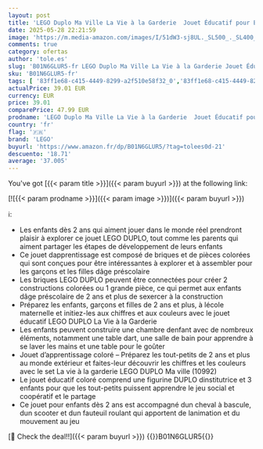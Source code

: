 ```yaml
---
layout: post
title: 'LEGO Duplo Ma Ville La Vie à la Garderie  Jouet Éducatif pour Enfants dès 2 Ans  Jeu d apprentissage avec Briques de Construction et 4 Figurines 10992'
date: 2025-05-28 22:21:59
image: 'https://m.media-amazon.com/images/I/51dW3-sj8UL._SL500_._SL400_.jpg'
comments: true
category: ofertas
author: 'tole.es'
slug: 'B01N6GLUR5-fr LEGO Duplo Ma Ville La Vie à la Garderie Jouet Éducatif...'
sku: 'B01N6GLUR5-fr'
tags: [ '83ff1e68-c415-4449-8299-a2f510e58f32_0','83ff1e68-c415-4449-8299-a2f510e58f32_501','Arborist Merchandising Root','Jeux de construction','Jeux déveil et pédagogiques','Jeux et Jouets','Jeux et jouets','Montessori','Self Service','Sets de jeux de construction','Special Features Stores','lego','🇫🇷', ]
actualPrice: 39.01 EUR
currency: EUR
price: 39.01
comparePrice: 47.99 EUR
prodname: 'LEGO Duplo Ma Ville La Vie à la Garderie  Jouet Éducatif pour Enfants dès 2 Ans  Jeu d apprentissage avec Briques de Construction et 4 Figurines 10992'
country: 'fr'
flag: '🇫🇷'
brand: 'LEGO'
buyurl: 'https://www.amazon.fr/dp/B01N6GLUR5/?tag=tolees0d-21'
descuento: '18.71'
average: '37.005'
---
```


You've got [{{< param title >}}]({{< param buyurl >}}) at the following link:

[![{{< param prodname >}}]({{< param image >}})]({{< param buyurl >}})

ℹ️:

- Les enfants dès 2 ans qui aiment jouer dans le monde réel prendront plaisir à explorer ce jouet LEGO DUPLO, tout comme les parents qui aiment partager les étapes de développement de leurs enfants
- Ce jouet dapprentissage est composé de briques et de pièces colorées qui sont conçues pour être intéressantes à explorer et à assembler pour les garçons et les filles dâge préscolaire
- Les briques LEGO DUPLO peuvent être connectées pour créer 2 constructions colorées ou 1 grande pièce, ce qui permet aux enfants dâge préscolaire de 2 ans et plus de sexercer à la construction
- Préparez les enfants, garçons et filles de 2 ans et plus, à lécole maternelle et initiez-les aux chiffres et aux couleurs avec le jouet éducatif LEGO DUPLO La Vie à la Garderie
- Les enfants peuvent construire une chambre denfant avec de nombreux éléments, notamment une table dart, une salle de bain pour apprendre à se laver les mains et une table pour le goûter
- Jouet d’apprentissage coloré – Préparez les tout-petits de 2 ans et plus au monde extérieur et faites-leur découvrir les chiffres et les couleurs avec le set La vie à la garderie LEGO DUPLO Ma ville (10992)
- Le jouet éducatif coloré comprend une figurine DUPLO dinstitutrice et 3 enfants pour que les tout-petits puissent apprendre le jeu social et coopératif et le partage
- Ce jouet pour enfants dès 2 ans est accompagné dun cheval à bascule, dun scooter et dun fauteuil roulant qui apportent de lanimation et du mouvement au jeu

[🛒 Check the deal!!]({{< param buyurl >}})
{{<world>}}B01N6GLUR5{{</world>}}
